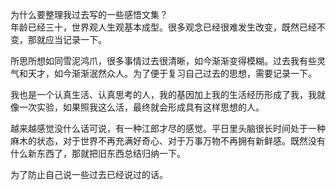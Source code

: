 为什么要整理我过去写的一些感悟文集？  
年龄已经三十，世界观人生观基本成型。很多观念已经很难发生改变，既然已经不变，那就应当记录一下。  

所思所想如同雪泥鸿爪，很多事情过去很清晰，如今渐渐变得模糊。过去我有些灵气和天才，如今渐渐泯然众人。为了便于复习自己过去的思想，需要记录一下。  

我也是一个认真生活、认真思考的人，我的基因加上我的生活经历形成了我，我就像一次实验，如果照我这么活，最终就会形成具有这样思想的人。  

越来越感觉没什么话可说，有一种江郎才尽的感觉。平日里头脑很长时间处于一种麻木的状态，对于世界不再充满好奇心、对于万事万物不再拥有新鲜感。既然没有什么新东西了，那就把旧东西总结归纳一下。  

为了防止自己说一些过去已经说过的话。